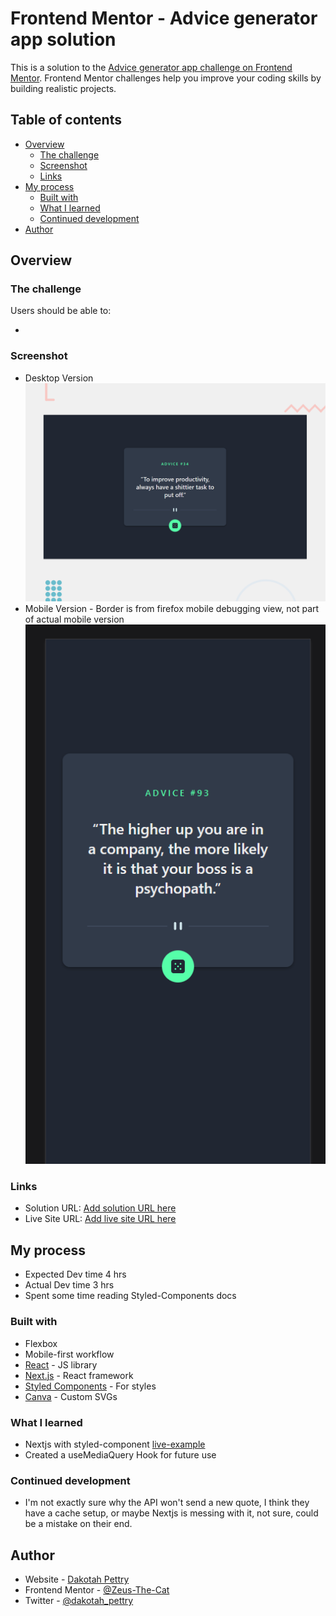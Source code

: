 # Frontend Mentor - Advice generator app solution

This is a solution to the [Advice generator app challenge on Frontend Mentor](https://www.frontendmentor.io/challenges/advice-generator-app-QdUG-13db). Frontend Mentor challenges help you improve your coding skills by building realistic projects.

## Table of contents

- [Overview](#overview)
  - [The challenge](#the-challenge)
  - [Screenshot](#screenshot)
  - [Links](#links)
- [My process](#my-process)
  - [Built with](#built-with)
  - [What I learned](#what-i-learned)
  - [Continued development](#continued-development)
- [Author](#author)

## Overview

### The challenge

Users should be able to:

- 

### Screenshot
- Desktop Version
![](./screenshot.png)
- Mobile Version - Border is from firefox mobile debugging view, not part of actual mobile version
![](./screenshot_m.png)


### Links

- Solution URL: [Add solution URL here](https://github.com/Zeus-The-Cat/advice-generator-app-main)
- Live Site URL: [Add live site URL here](https://advice-generator-app-main-alpha.vercel.app/)

## My process

- Expected Dev time 4 hrs
- Actual Dev time   3 hrs
- Spent some time reading Styled-Components docs

### Built with

- Flexbox
- Mobile-first workflow
- [React](https://reactjs.org/) - JS library
- [Next.js](https://nextjs.org/) - React framework
- [Styled Components](https://styled-components.com/) - For styles
- [Canva](https://www.canva.com/) - Custom SVGs

### What I learned

- Nextjs with styled-component [live-example](https://github.com/vercel/next.js/tree/main/examples/with-styled-components)
- Created a useMediaQuery Hook for future use

### Continued development

- I'm not exactly sure why the API won't send a new quote, I think they have a cache setup, or maybe Nextjs is messing with it, not sure, could be a mistake on their end. 

## Author

- Website - [Dakotah Pettry](https://www.your-site.com)
- Frontend Mentor - [@Zeus-The-Cat](https://www.frontendmentor.io/profile/Zeus-The-Cat)
- Twitter - [@dakotah_pettry](https://www.twitter.com/dakotah_pettry)

